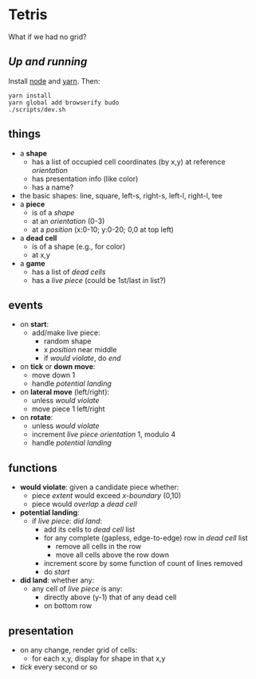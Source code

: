 # Tetris

What if we had no grid?

## *Up and running*

Install [node](https://nodejs.org/en/download/) and [yarn](https://yarnpkg.com/lang/en/docs/install/).  Then:
```
yarn install
yarn global add browserify budo
./scripts/dev.sh
```

## things
- a **shape**
  - has a list of occupied cell coordinates (by x,y) at reference *orientation*
  - has presentation info (like color)
  - has a name?
- the basic shapes: line, square, left-s, right-s, left-l, right-l, tee
- a **piece**
  - is of a *shape*
  - at an *orientation* (0-3)
  - at a *position* (x:0-10; y:0-20; 0,0 at top left)
- a **dead cell**
  - is of a shape (e.g., for color)
  - at x,y
- a **game**
  - has a list of *dead cells*
  - has a *live piece*  (could be 1st/last in list?)

## events
- on **start**:
  - add/make live piece:
    - random shape
    - x *position* near middle
    - if *would violate*, do *end*
- on **tick** or **down move**:
  - move down 1
  - handle *potential landing*
- on **lateral move** (left/right):
  - unless *would violate*
  - move piece 1 left/right
- on **rotate**:
  - unless *would violate*
  - increment *live piece* *orientation* 1, modulo 4
  - handle *potential landing*

## functions
- **would violate**: given a candidate piece whether:
  - piece *extent* would exceed *x-boundary* (0,10)
  - piece would *overlap* a *dead cell*
- **potential landing**:
  - if *live piece*: *did land*:
    - add its cells to *dead cell* list
    - for any complete (gapless, edge-to-edge) row in *dead cell* list
      - remove all cells in the row
      - move all cells above the row down
    - increment score by some function of count of lines removed
    - do *start*
- **did land**: whether any:
  - any cell of *live piece* is any:
    - directly above (y-1) that of any dead cell
    - on bottom row

## presentation
- on any change, render grid of cells:
  - for each x,y, display for shape in that x,y
- *tick* every second or so
